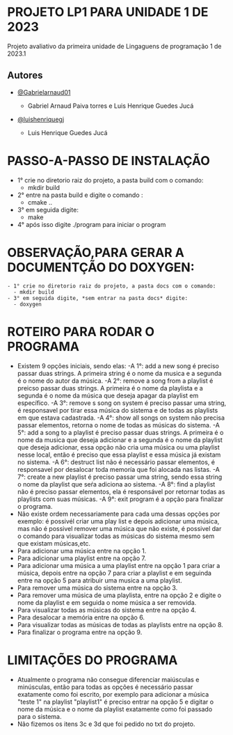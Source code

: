 
# PROJETO LP1 PARA UNIDADE 1 DE 2023

Projeto avaliativo da primeira unidade  de Lingaguens de programação 1 de 2023.1



## Autores

- [@Gabrielarnaud01](https://github.com/Gabrielarnaud01)
  
  - Gabriel Arnaud Paiva torres e Luis Henrique Guedes Jucá

- [@luishenriquegj](https://github.com/luishenriquegj)
  
  - Luis Henrique Guedes Jucá
# PASSO-A-PASSO DE INSTALAÇÃO
 
 - 1° crie no diretorio raiz do projeto, a pasta build com o comando:
    - mkdir build
 - 2° entre na pasta build e digite o comando :
   - cmake ..
 - 3° em seguida digite:
    - make
 - 4° após isso digite ./program para iniciar o program

 # OBSERVAÇÃO,PARA GERAR A DOCUMENTÇÃO DO DOXYGEN:
    - 1° crie no diretorio raiz do projeto, a pasta docs com o comando:
      - mkdir build
    - 3° em seguida digite, *sem entrar na pasta docs* digite:
      - doxygen
# ROTEIRO PARA RODAR O PROGRAMA
  - Existem 9 opções iniciais, sendo elas:
    -A 1°: add a new song é preciso passar duas strings. A primeira string é o nome da musica e a segunda é o nome do autor da música.
    -A 2°: remove a song from a playlist é preicso passar duas strings. A primeira é o nome da playlista e a segunda é o nome da música que deseja apagar da playlist em específico.
    -A 3°: remove s song on system é preciso passar uma string, é responsavel por tirar essa música do sistema e de todas as playlists em que estava cadastrada.
    -A 4°: show all songs on system não precisa passar elementos, retorna o nome de todas as músicas do sistema.
    -A 5°: add a song to a playlist é preciso passar duas strings. A primeira é o nome da musica que deseja adicionar e a segunda é o nome da playlist que deseja adicionar, essa opção não cria uma música ou uma playlist nesse local, então é preciso que essa playlist e essa música já existam no sistema.
    -A 6°: destruct list não é necessário passar elementos, é responsavel por desalocar toda memoría que foi alocada nas listas.
    -A 7°: create a new playlist é preciso passar uma string, sendo essa string o nome da playlist que seŕa adiciona ao sistema.
    -A 8°: find a playlist não é preciso passar elementos, ela é responsável por retornar todas as playlists com suas músicas.
    -A 9°: exit program é a opção para finalizar o programa.
  - Não existe ordem necessariamente para cada uma dessas opções por exemplo: é possivél criar uma play list e depois adicionar uma música, mas não é possivel remover uma música que não existe, é possivel dar o comando para visualizar todas as músicas do sistema mesmo sem que existam músicas,etc.
  - Para adicionar uma música entre na opção 1. 
  - Para adicionar uma playlist entre na opção 7.
  - Para adicionar uma música a uma playlist entre na opção 1 para criar a música, depois entre na opção 7 para criar a playlist e em seguinda entre na opção 5 para atribuir uma musica a uma playlist.
  - Para remover uma música do sistema entre na opção 3.
  - Para remover uma música de uma playlista, entre na opção 2 e digite o nome da playlist e em seguida o nome música a ser removida.
  - Para visualizar todas as músicas do sistema entre na opção 4.
  - Para desalocar a memória entre na opção 6.
  - Para visualizar todas as músicas de todas as playlists entre na opção 8.
  - Para finalizar o programa entre na opção 9.

# LIMITAÇÕES DO PROGRAMA
  - Atualmente o programa não consegue diferenciar maiúsculas e minúsculas, então para todas as opções é necessário passar exatamente como foi escrito, por exemplo para adicionar a música "teste 1" na playlist "playlist1" é preciso entrar na opção 5 e digitar o nome da música e o nome da playlist exatamente como foi passado para o sistema. 
  - Não fizemos os itens 3c e 3d que foi pedido no txt do projeto.
